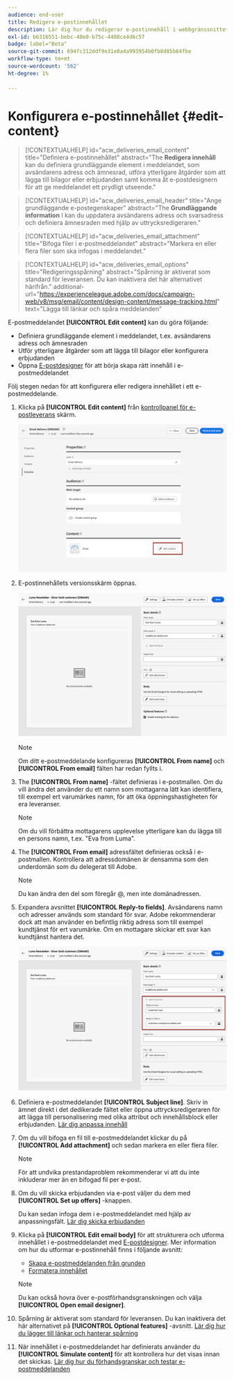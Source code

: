 ```yaml
---
audience: end-user
title: Redigera e-postinnehållet
description: Lär dig hur du redigerar e-postinnehåll i webbgränssnittet för Campaign
exl-id: b6316551-bebc-40e0-b75c-4408ce4d6c57
badge: label="Beta"
source-git-commit: 694fc312ddf9e31e0a4a993954b0fb8d85b64fbe
workflow-type: tm+mt
source-wordcount: '562'
ht-degree: 1%

---
```


# Konfigurera e-postinnehållet {#edit-content}

>[!CONTEXTUALHELP]
>id="acw_deliveries_email_content"
>title="Definiera e-postinnehållet"
>abstract="The **Redigera innehåll** kan du definiera grundläggande element i meddelandet, som avsändarens adress och ämnesrad, utföra ytterligare åtgärder som att lägga till bilagor eller erbjudanden samt komma åt e-postdesignern för att ge meddelandet ett prydligt utseende."

>[!CONTEXTUALHELP]
>id="acw_deliveries_email_header"
>title="Ange grundläggande e-postegenskaper"
>abstract="The **Grundläggande information** I kan du uppdatera avsändarens adress och svarsadress och definiera ämnesraden med hjälp av uttrycksredigeraren."

>[!CONTEXTUALHELP]
>id="acw_deliveries_email_attachment"
>title="Bifoga filer i e-postmeddelandet"
>abstract="Markera en eller flera filer som ska infogas i meddelandet."

>[!CONTEXTUALHELP]
>id="acw_deliveries_email_options"
>title="Redigeringsspårning"
>abstract="Spårning är aktiverat som standard för leveransen. Du kan inaktivera det här alternativet härifrån."
>additional-url="https://experienceleague.adobe.com/docs/campaign-web/v8/msg/email/content/design-content/message-tracking.html" text="Lägga till länkar och spåra meddelanden"

E-postmeddelandet **[!UICONTROL Edit content]** kan du göra följande:
* Definiera grundläggande element i meddelandet, t.ex. avsändarens adress och ämnesraden
* Utför ytterligare åtgärder som att lägga till bilagor eller konfigurera erbjudanden
* Öppna [E-postdesigner](get-started-email-designer.md#start-authoring) för att börja skapa rätt innehåll i e-postmeddelandet

Följ stegen nedan för att konfigurera eller redigera innehållet i ett e-postmeddelande.

1. Klicka på **[!UICONTROL Edit content]** från [kontrollpanel för e-postleverans](../email/create-email.md) skärm.

   ![](assets/email-edit-content-button.png)

1. E-postinnehållets versionsskärm öppnas.

   ![](assets/email-edit-content-dashboard.png)

   >[!NOTE]
   >
   >Om ditt e-postmeddelande konfigureras **[!UICONTROL From name]** och **[!UICONTROL From email]** fälten har redan fyllts i.

1. The **[!UICONTROL From name]** -fältet definieras i e-postmallen. Om du vill ändra det använder du ett namn som mottagarna lätt kan identifiera, till exempel ert varumärkes namn, för att öka öppningshastigheten för era leveranser.

   >[!NOTE]
   >
   >Om du vill förbättra mottagarens upplevelse ytterligare kan du lägga till en persons namn, t.ex. &quot;Eva from Luma&quot;.

1. The **[!UICONTROL From email]** adressfältet definieras också i e-postmallen. Kontrollera att adressdomänen är densamma som den underdomän som du delegerat till Adobe.

   >[!NOTE]
   >
   >Du kan ändra den del som föregår @, men inte domänadressen.

1. Expandera avsnittet **[!UICONTROL Reply-to fields]**. Avsändarens namn och adresser används som standard för svar. Adobe rekommenderar dock att man använder en befintlig riktig adress som till exempel kundtjänst för ert varumärke. Om en mottagare skickar ett svar kan kundtjänst hantera det.

   ![](assets/email-edit-content-reply-to.png)

1. Definiera e-postmeddelandet **[!UICONTROL Subject line]**. Skriv in ämnet direkt i det dedikerade fältet eller öppna uttrycksredigeraren för att lägga till personalisering med olika attribut och innehållsblock eller erbjudanden. [Lär dig anpassa innehåll](../personalization/personalize.md)

1. Om du vill bifoga en fil till e-postmeddelandet klickar du på **[!UICONTROL Add attachment]** och sedan markera en eller flera filer.

   >[!NOTE]
   >
   >    För att undvika prestandaproblem rekommenderar vi att du inte inkluderar mer än en bifogad fil per e-post.

   <!--limitation on size + number of files?-->

1. Om du vill skicka erbjudanden via e-post väljer du dem med **[!UICONTROL Set up offers]** -knappen.

   Du kan sedan infoga dem i e-postmeddelandet med hjälp av anpassningsfält. [Lär dig skicka erbjudanden](offers.md)

1. Klicka på **[!UICONTROL Edit email body]** för att strukturera och utforma innehållet i e-postmeddelandet med [E-postdesigner](#start-authoring). Mer information om hur du utformar e-postinnehåll finns i följande avsnitt:

   * [Skapa e-postmeddelanden från grunden](create-email-content.md)
   * [Formatera innehållet](get-started-email-style.md)

   >[!NOTE]
   >
   >Du kan också hovra över e-postförhandsgranskningen och välja **[!UICONTROL Open email designer]**.

1. Spårning är aktiverat som standard för leveransen. Du kan inaktivera det här alternativet på **[!UICONTROL Optional features]** -avsnitt. [Lär dig hur du lägger till länkar och hanterar spårning](message-tracking.md)

1. När innehållet i e-postmeddelandet har definierats använder du **[!UICONTROL Simulate content]** för att kontrollera hur det visas innan det skickas. [Lär dig hur du förhandsgranskar och testar e-postmeddelanden](../preview-test/preview-test.md)

